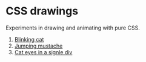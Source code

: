 # CSS drawings

Experiments in drawing and animating with pure CSS.

1. [Blinking cat](/cat)
2. [Jumping mustache](/mustache)
3. [Cat eyes in a signle div](/cat-eyes)
